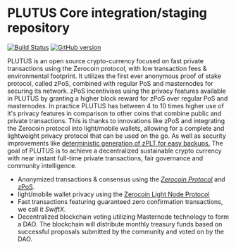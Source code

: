 PLUTUS Core integration/staging repository
=====================================

[![Build Status](https://travis-ci.org/PLUTUS-Project/PLUTUS.svg?branch=master)](https://travis-ci.org/PLUTUS-Project/PLUTUS) [![GitHub version](https://badge.fury.io/gh/PLUTUS-Project%2FPLUTUS.svg)](https://badge.fury.io/gh/PLUTUS-Project%2FPLUTUS)

PLUTUS is an open source crypto-currency focused on fast private transactions using the Zerocoin protocol, with low transaction fees & environmental footprint.  It utilizes the first ever anonymous proof of stake protocol, called zPoS, combined with regular PoS and masternodes for securing its network. zPoS incentivises using the privacy features available in PLUTUS by granting a higher block reward for zPoS over regular PoS and masternodes. In practice PLUTUS has between 4 to 10 times higher use of it's privacy features in comparison to other coins that combine public and private transactions. This is thanks to innovations like zPoS and integrating the Zerocoin protocol into light/mobile wallets, allowing for a complete and lightweight privacy protocol that can be used on the go. As well as security improvements like [deterministic generation of zPLT for easy backups.](https://www.reddit.com/r/plutus/comments/8gbjf7/how_to_use_deterministic_zerocoin_generation/)
The goal of PLUTUS is to achieve a decentralized sustainable crypto currency with near instant full-time private transactions, fair governance and community intelligence.
- Anonymized transactions & consensus using the [_Zerocoin Protocol_](http://www.plutus.org/zplt) and [zPoS](https://plutus.org/zpos/).
- light/mobile wallet privacy using the [Zerocoin Light Node Protocol](https://plutus.org/wp-content/uploads/2018/11/Zerocoin_Light_Node_Protocol.pdf)
- Fast transactions featuring guaranteed zero confirmation transactions, we call it _SwiftX_.
- Decentralized blockchain voting utilizing Masternode technology to form a DAO. The blockchain will distribute monthly treasury funds based on successful proposals submitted by the community and voted on by the DAO.
